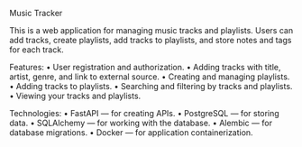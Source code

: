 Music Tracker

This is a web application for managing music tracks and playlists. Users can add tracks, create playlists, add tracks to playlists, and store notes and tags for each track.

Features:
• User registration and authorization.
• Adding tracks with title, artist, genre, and link to external source.
• Creating and managing playlists.
• Adding tracks to playlists.
• Searching and filtering by tracks and playlists.
• Viewing your tracks and playlists.

Technologies:
• FastAPI — for creating APIs.
• PostgreSQL — for storing data.
• SQLAlchemy — for working with the database.
• Alembic — for database migrations.
• Docker — for application containerization.
